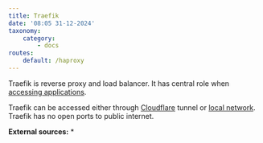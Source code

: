 ```yaml
---
title: Traefik
date: '08:05 31-12-2024'
taxonomy:
    category:
        - docs
routes:
    default: /haproxy
---
```


Traefik is reverse proxy and load balancer. It has central role when [accessing applications](/access-to-applications).

Traefik can be accessed either through [Cloudflare](/cloudflare) tunnel or [local network](/lan). Traefik has no open ports to public internet.


**External sources:**
* 
